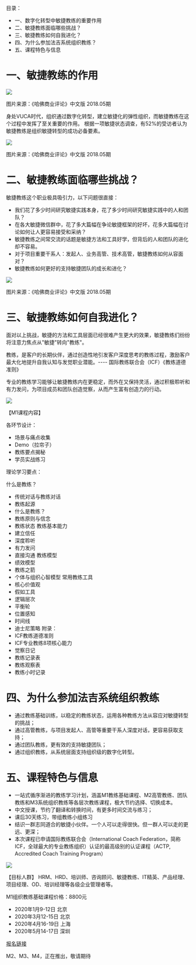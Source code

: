 
目录：
* 一、数字化转型中敏捷教练的重要作用
* 二、敏捷教练面临哪些挑战？
* 三、敏捷教练如何自我进化？
* 四、为什么参加法吉系统组织教练？
* 五、课程特色与信息

# 一、敏捷教练的作用

![](img/15760262528785.png)

图片来源：《哈佛商业评论》中文版 2018.05期

身处VUCA时代，组织通过数字化转型，建立敏捷化的弹性组织，而敏捷教练在这个过程中发挥了至关重要的作用。
根据一项敏捷状态调查，有52%的受访者认为敏捷教练是组织敏捷转型的成功必备要素。

![](img/15760262635774.jpg)

图片来源：《哈佛商业评论》中文版 2018.05期

# 二、敏捷教练面临哪些挑战？
敏捷教练这个职业极具吸引力，以下问题很直接：
* 我们花了多少时间研究敏捷实践本身，花了多少时间研究敏捷实践中的人和团队？
* 在各大敏捷微信群中，花了多大篇幅在争论敏捷框架的好坏，花多大篇幅在讨论如何让人更容易接受和采纳？
* 敏捷教练之间常交流的话题是敏捷方法和工具好学，但背后的人和团队的进化却不容易。
* 对于项目重要干系人：发起人、业务高管、技术高管，敏捷教练如何从容面对？
* 敏捷教练如何更好的支持敏捷团队的成长和进化？

![](img/15760262872110.png)

图片来源：《哈佛商业评论》中文版 2018.05期

# 三、敏捷教练如何自我进化？
面对以上挑战，敏捷的方法和工具层面已经很难产生更大的效果，敏捷教练们纷纷将注意力焦点从"敏捷"转向"教练"。
 
教练，是客户的长期伙伴，通过创造性地引发客户深度思考的教练过程，激励客户最大化地提升自我认知与发觉职业潜能。---- 国际教练联合会（ICF）《教练道德准则》
 
专业的教练学习能够让敏捷教练内在更稳定，而外在又保持灵活，通过积极聆听和有力发问，为项目成员和团队创造觉察，从而产生富有创造力的行动。

![](img/15760264863559.png)

【M1课程内容】

各环节设计：
- 场景与痛点收集
- Demo（拉帘子）
- 教练要点揭秘
- 学员实战练习

理论学习要点：

什么是教练？
* 传统对话与教练对话
* 教练起源
* 什么是教练？
* 教练原则与信念
* 教练状态
教练基本能力
* 建立信任
* 深度聆听
* 有力发问
* 直接沟通
教练模型
* 绩效模型
* 教练之箭
* 个体与组织心智模型
常用教练工具
* 核心价值观
* 假如工具
* 逻辑层次
* 平衡轮
* 位置感知
* 时间线
* 迪士尼策略
附录：
* ICF教练道德准则
* ICF专业教练8项核心能力
* 觉察日记
* 教练记录表
* 教练观察表
* 教练小时记录


# 四、为什么参加法吉系统组织教练
 
* 通过教练基础训练，以稳定的教练状态，运用各种教练方法从容应对敏捷转型的挑战；
* 通过高管教练，与项目发起人、高管等重要干系人深度对话，更容易获取支持；
* 通过团队教练，更有效的支持敏捷团队；
* 通过组织教练，从系统层面支持组织级的数字化转型。

# 五、课程特色与信息
* 一站式循序渐进的教练学习计划，涵盖M1教练基础课程、M2高管教练、团队教练和M3系统组织教练等各层次教练课程，极大节约选择、切换成本。
* 中文授课，节约了翻译和转换时间，有更多时间交流与练习；
* 课后30天练习，带组教练小组练习
* 结识一群志同道合的敏捷小伙伴。一个人可以走得很快。但一群人可以走的更远、更深；
* 本次课程已申请国际教练联合会（International Coach Federation，简称ICF，全球最大的专业教练组织）认证的最高级别的认证课程（ACTP, Accredited Coach Training Program）

![](img/15760265026279.jpg)


【目标人群】
HRM、HRD、培训师、咨询顾问、敏捷教练、IT精英、产品经理、项目经理、OD、培训经理等各级企业管理者等。

M1组织教练基础课程价格：8800元

- 2020年1月9-12日    北京
- 2020年3月12-15日   北京
- 2020年4月16-19日   上海
- 2020年5月14-17日   深圳

[报名链接](https://mp.weixin.qq.com/s/GuIHpjU8lba1T1KpHzh-tQ)

M2、M3、M4，正在推出，敬请期待